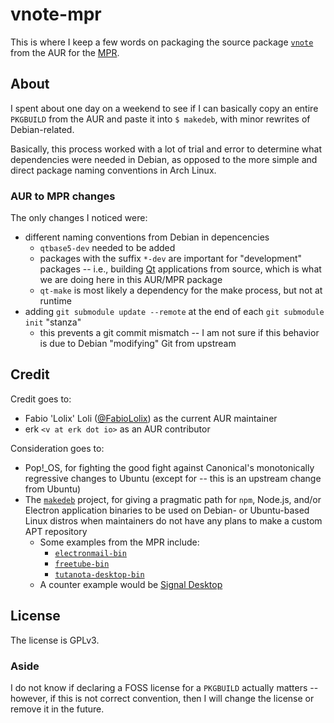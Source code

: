 # vnote-mpr

This is where I keep a few words on packaging the source package
[`vnote`](https://aur.archlinux.org/packages/vnote) from the AUR for the
[MPR](https://mpr.makedeb.org).

## About

I spent about one day on a weekend to see if I can basically copy an entire
`PKGBUILD` from the AUR and paste it into `$ makedeb`, with minor rewrites of
Debian-related.

Basically, this process worked with a lot of trial and error to determine what
dependencies were needed in Debian, as opposed to the more simple and direct
package naming conventions in Arch Linux.

### AUR to MPR changes

The only changes I noticed were:

* different naming conventions from Debian in depencencies
    * `qtbase5-dev` needed to be added
    * packages with the suffix `*-dev` are important for "development" packages
      -- i.e., building [Qt](https://en.wikipedia.org/wiki/Qt_(software))
      applications from source, which is what we are doing here in this AUR/MPR
      package
    * `qt-make` is most likely a dependency for the make process, but not at
      runtime
* adding `git submodule update --remote` at the end of each `git submodule init`
  "stanza"
    * this prevents a git commit mismatch -- I am not sure if this behavior is
      due to Debian "modifying" Git from upstream

## Credit

Credit goes to:

* Fabio 'Lolix' Loli ([@FabioLolix](https://github.com/FabioLolix)) as the
  current AUR maintainer
* erk `<v at erk dot io>` as an AUR contributor

Consideration goes to:

* Pop!\_OS, for fighting the good fight against Canonical's monotonically
  regressive changes to Ubuntu (except for -- this is an upstream change from
  Ubuntu)
* The [`makedeb`](https://www.makedeb.org/) project, for giving a pragmatic path
  for `npm`, Node&period;js, and/or Electron application binaries to be used on
  Debian- or Ubuntu-based Linux distros when maintainers do not have any plans
  to make a custom APT repository
    * Some examples from the MPR include:
        * [`electronmail-bin`](https://mpr.makedeb.org/packages/electronmail-bin)
        * [`freetube-bin`](https://mpr.makedeb.org/packages/freetube-bin)
        * [`tutanota-desktop-bin`](https://mpr.makedeb.org/packages/tutanota-desktop-bin)
    * A counter example would be [Signal Desktop](https://signal.org/download/linux/)

## License

The license is GPLv3.

### Aside

I do not know if declaring a FOSS license for a `PKGBUILD` actually matters --
however, if this is not correct convention, then I will change the license or
remove it in the future.
